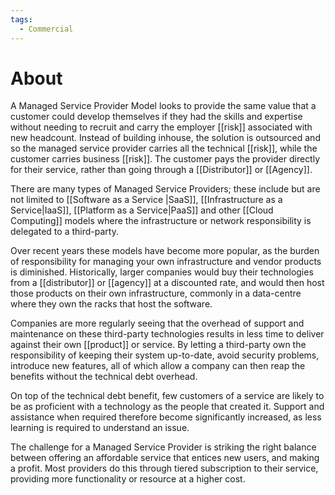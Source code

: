 ```yaml
---
tags:
  - Commercial
---
```

# About
A Managed Service Provider Model looks to provide the same value that a customer could develop themselves if they had the skills and expertise without needing to recruit and carry the employer [[risk]] associated with new headcount. Instead of building inhouse, the solution is outsourced and so the managed service provider carries all the technical [[risk]], while the customer carries business [[risk]]. The customer pays the provider directly for their service, rather than going through a [[Distributor]] or [[Agency]].

There are many types of Managed Service Providers; these include but are not limited to [[Software as a Service |SaaS]], [[Infrastructure as a Service|IaaS]], [[Platform as a Service|PaaS]] and other [[Cloud Computing]] models where the infrastructure or network responsibility is delegated to a third-party.

Over recent years these models have become more popular, as the burden of responsibility for managing your own infrastructure and vendor products is diminished. Historically, larger companies would buy their technologies from a [[distributor]] or [[agency]] at a discounted rate, and would then host those products on their own infrastructure, commonly in a data-centre where they own the racks that host the software.

Companies are more regularly seeing that the overhead of support and maintenance on these third-party technologies results in less time to deliver against their own [[product]] or service. By letting a third-party own the responsibility of keeping their system up-to-date, avoid security problems, introduce new features, all of which allow a company can then reap the benefits without the technical debt overhead.

On top of the technical debt benefit, few customers of a service are likely to be as proficient with a technology as the people that created it. Support and assistance when required therefore become significantly increased, as less learning is required to understand an issue.

The challenge for a Managed Service Provider is striking the right balance between offering an affordable service that entices new users, and making a profit. Most providers do this through tiered subscription to their service, providing more functionality or resource at a higher cost.